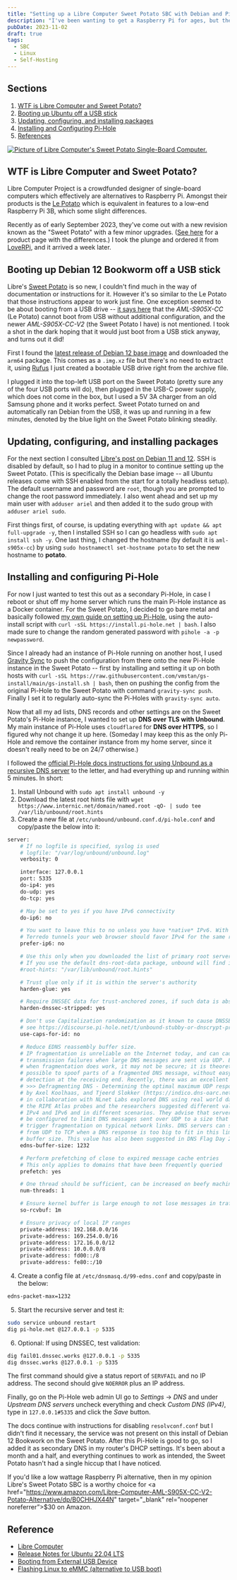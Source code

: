 ```yaml
---
title: "Setting up a Libre Computer Sweet Potato SBC with Debian and Pi-Hole"
description: "I've been wanting to get a Raspberry Pi for ages, but they were out of stock for the longest time, so I never ended up with one. Recently I learned about the Le Potato from Libre Computer as a Pi-alternative, and after some research paid the $30 early access price for their new Sweet Potato SBC. Here's how I set it up."
pubDate: 2023-11-02
draft: true
tags:
  - SBC
  - Linux
  - Self-Hosting
---
```


## Sections

1. [WTF is Libre Computer and Sweet Potato?](#what)
2. [Booting up Ubuntu off a USB stick](#boot)
3. [Updating, configuring, and installing packages](#config)
4. [Installing and Configuring Pi-Hole](#pihole)
5. [References](#ref)

<a href="/img/blog/sweet-potato.jpg" target="_blank"><img src="/img/blog/sweet-potato.jpg" alt="Picture of Libre Computer's Sweet Potato Single-Board Computer." /></a>

<div id='what' />

## WTF is Libre Computer and Sweet Potato?

Libre Computer Project is a crowdfunded designer of single-board computers which effectively are alternatives to Raspberry Pi. Amongst their products is the <a href="https://libre.computer/products/aml-s905x-cc/" target="_blank">Le Potato</a> which is equivalent in features to a low-end Raspberry Pi 3B, which some slight differences.

Recently as of early September 2023, they've come out with a new revision known as the "Sweet Potato" with a few minor upgrades. (<a href="https://www.loverpi.com/products/libre-computer-board-aml-s905x-cc-v2" target="_blank">See here</a> for a product page with the differences.) I took the plunge and ordered it from <a href="https://www.loverpi.com" target="_blank">LoveRPi</a>, and it arrived a week later.

<div id='boot' />

## Booting up Debian 12 Bookworm off a USB stick

Libre's <a href="https://hub.libre.computer/t/2023-09-01-libre-computer-aml-s905x-cc-v2-sweet-potato-now-available/2831" target="_blank">Sweet Potato</a> is so new, I couldn't find much in the way of documentation or instructions for it. However it's so similar to the Le Potato that those instructions appear to work just fine. One exception seemed to be about booting from a USB drive -- <a href="https://hub.libre.computer/t/booting-from-external-usb-device-or-bootrom-unsupported-device/51" target="_blank">it says here</a> that the _AML-S905X-CC_ (Le Potato) cannot boot from USB without additional configuration, and the newer _AML-S905X-CC-V2_ (the Sweet Potato I have) is not mentioned. I took a shot in the dark hoping that it would just boot from a USB stick anyway, and turns out it did!

First I found the <a href="https://distro.libre.computer/ci/debian/12/" target="_blank">latest release of Debian 12 base image</a> and downloaded the `arm64` package. This comes as a `.img.xz` file but there's no need to extract it, using <a href="https://rufus.ie/en" target="_blank">Rufus</a> I just created a bootable USB drive right from the archive file.

I plugged it into the top-left USB port on the Sweet Potato (pretty sure any of the four USB ports will do), then plugged in the USB-C power supply, which does not come in the box, but I used a 5V 3A charger from an old Samsung phone and it works perfect. Sweet Potato turned on and automatically ran Debian from the USB, it was up and running in a few minutes, denoted by the blue light on the Sweet Potato blinking steadily.

<div id='config' />

## Updating, configuring, and installing packages

For the next section I consulted <a href="https://hub.libre.computer/t/debian-11-bullseye-and-12-bookworm-for-libre-computer-boards/230" target="_blank">Libre's post on Debian 11 and 12</a>. SSH is disabled by default, so I had to plug in a monitor to continue setting up the Sweet Potato. (This is specifically the Debian base image -- all Ubuntu releases come with SSH enabled from the start for a totally headless setup). The default username and password are `root`, though you are prompted to change the root password immediately. I also went ahead and set up my main user with `adduser ariel` and then added it to the sudo group with `adduser ariel sudo`.

First things first, of course, is updating everything with `apt update && apt full-upgrade -y`, then I installed SSH so I can go headless with `sudo apt install ssh -y`. One last thing, I changed the hostname (by default it is `aml-s905x-cc`) by using `sudo hostnamectl set-hostname potato` to set the new hostname to **potato**.

<div id='pihole' />

## Installing and configuring Pi-Hole

For now I just wanted to test this out as a secondary Pi-Hole, in case I reboot or shut off my home server which runs the main Pi-Hole instance as a Docker container. For the Sweet Potato, I decided to go bare metal and basically followed <a href="set-up-pihole-on-linux" target="_blank">my own guide on setting up Pi-Hole</a>, using the auto-install script with `curl -sSL https://install.pi-hole.net | bash`. I also made sure to change the random generated password with `pihole -a -p newpassword`.

Since I already had an instance of Pi-Hole running on another host, I used <a href="https://github.com/vmstan/gravity-sync" target="_blank">Gravity Sync</a> to push the configuration from there onto the new Pi-Hole instance in the Sweet Potato -- first by installing and setting it up on both hosts with `curl -sSL https://raw.githubusercontent.com/vmstan/gs-install/main/gs-install.sh | bash`, then on pushing the config from the original Pi-Hole to the Sweet Potato with command `gravity-sync push`. Finally I set it to regularly auto-sync the Pi-Holes with `gravity-sync auto`.

Now that all my ad lists, DNS records and other settings are on the Sweet Potato's Pi-Hole instance, I wanted to set up **DNS over TLS with Unbound**. My main instance of Pi-Hole uses `cloudflared` for **DNS over HTTPS**, so I figured why not change it up here. (Someday I may keep this as the only Pi-Hole and remove the container instance from my home server, since it doesn't really need to be on 24/7 otherwise.)

I followed the <a href="" target="_blank">official Pi-Hole docs instructions for using Unbound as a recursive DNS server</a> to the letter, and had everything up and running within 5 minutes. In short:

1. Install Unbound with `sudo apt install unbound -y`
2. Download the latest root hints file with `wget https://www.internic.net/domain/named.root -qO- | sudo tee /var/lib/unbound/root.hints`
3. Create a new file at `/etc/unbound/unbound.conf.d/pi-hole.conf` and copy/paste the below into it:

```bash
server:
    # If no logfile is specified, syslog is used
    # logfile: "/var/log/unbound/unbound.log"
    verbosity: 0

    interface: 127.0.0.1
    port: 5335
    do-ip4: yes
    do-udp: yes
    do-tcp: yes

    # May be set to yes if you have IPv6 connectivity
    do-ip6: no

    # You want to leave this to no unless you have *native* IPv6. With 6to4 and
    # Terredo tunnels your web browser should favor IPv4 for the same reasons
    prefer-ip6: no

    # Use this only when you downloaded the list of primary root servers!
    # If you use the default dns-root-data package, unbound will find it automatically
    #root-hints: "/var/lib/unbound/root.hints"

    # Trust glue only if it is within the server's authority
    harden-glue: yes

    # Require DNSSEC data for trust-anchored zones, if such data is absent, the zone becomes BOGUS
    harden-dnssec-stripped: yes

    # Don't use Capitalization randomization as it known to cause DNSSEC issues sometimes
    # see https://discourse.pi-hole.net/t/unbound-stubby-or-dnscrypt-proxy/9378 for further details
    use-caps-for-id: no

    # Reduce EDNS reassembly buffer size.
    # IP fragmentation is unreliable on the Internet today, and can cause
    # transmission failures when large DNS messages are sent via UDP. Even
    # when fragmentation does work, it may not be secure; it is theoretically
    # possible to spoof parts of a fragmented DNS message, without easy
    # detection at the receiving end. Recently, there was an excellent study
    # >>> Defragmenting DNS - Determining the optimal maximum UDP response size for DNS <<<
    # by Axel Koolhaas, and Tjeerd Slokker (https://indico.dns-oarc.net/event/36/contributions/776/)
    # in collaboration with NLnet Labs explored DNS using real world data from the
    # the RIPE Atlas probes and the researchers suggested different values for
    # IPv4 and IPv6 and in different scenarios. They advise that servers should
    # be configured to limit DNS messages sent over UDP to a size that will not
    # trigger fragmentation on typical network links. DNS servers can switch
    # from UDP to TCP when a DNS response is too big to fit in this limited
    # buffer size. This value has also been suggested in DNS Flag Day 2020.
    edns-buffer-size: 1232

    # Perform prefetching of close to expired message cache entries
    # This only applies to domains that have been frequently queried
    prefetch: yes

    # One thread should be sufficient, can be increased on beefy machines. In reality for most users running on small networks or on a single machine, it should be unnecessary to seek performance enhancement by increasing num-threads above 1.
    num-threads: 1

    # Ensure kernel buffer is large enough to not lose messages in traffic spikes
    so-rcvbuf: 1m

    # Ensure privacy of local IP ranges
    private-address: 192.168.0.0/16
    private-address: 169.254.0.0/16
    private-address: 172.16.0.0/12
    private-address: 10.0.0.0/8
    private-address: fd00::/8
    private-address: fe80::/10
```

4. Create a config file at `/etc/dnsmasq.d/99-edns.conf` and copy/paste in the below:

```bash
edns-packet-max=1232
```

5. Start the recursive server and test it:

```bash
sudo service unbound restart
dig pi-hole.net @127.0.0.1 -p 5335
```

6. Optional: If using DNSSEC, test validation:

```bash
dig fail01.dnssec.works @127.0.0.1 -p 5335
dig dnssec.works @127.0.0.1 -p 5335
```

The first command should give a status report of `SERVFAIL` and no IP address. The second should give `NOERROR` plus an IP address.

Finally, go on the Pi-Hole web admin UI go to _Settings_ -> _DNS_ and under _Upstream DNS servers_ uncheck everything and check _Custom DNS (IPv4)_, type in `127.0.0.1#5335` and click the _Save_ button.

The docs continue with instructions for disabling `resolvconf.conf` but I didn't find it necessary, the service was not present on this install of Debian 12 Bookwork on the Sweet Potato. After this Pi-Hole is good to go, so I added it as secondary DNS in my router's DHCP settings. It's been about a month and a half, and everything continues to work as intended, the Sweet Potato hasn't had a single hiccup that I have noticed.

If you'd like a low wattage Raspberry Pi alternative, then in my opinion Libre's Sweet Potato SBC is a worthy choice for <a href="https://www.amazon.com/Libre-Computer-AML-S905X-CC-V2-Potato-Alternative/dp/B0CHHJX44N" target="\_blank" rel=”noopener noreferrer”>$30 on Amazon</a>.

<div id='ref' />

## Reference

- <a href="https://libre.computer" target="_blank">Libre Computer</a>
- <a href="https://hub.libre.computer/t/ubuntu-22-04-lts-server-release-notes/63" target="_blank">Release Notes for Ubuntu 22.04 LTS</a>
- <a href="https://hub.libre.computer/t/booting-from-external-usb-device-or-bootrom-unsupported-device/51" target="_blank">Booting from External USB Device</a>
- <a href="https://hub.libre.computer/t/libre-computer-aml-s905x-cc-emmc-flashing-steps-from-linux/33" target="_blank">Flashing Linux to eMMC (alternative to USB boot)</a>
